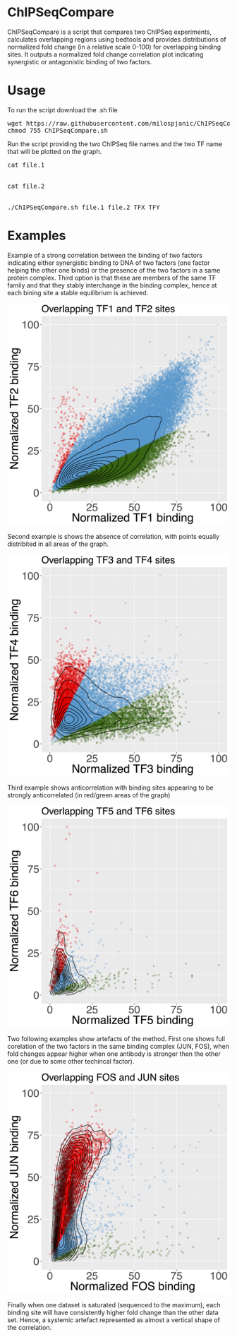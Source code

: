# ChIPSeqCompare

ChIPSeqCompare is a script that compares two ChIPSeq experiments, calculates overlapping regions using bedtools and provides distributions of normalized fold change (in a relative scale 0-100) for overlapping binding sites. It outputs a normalized fold change correlation plot indicating synergistic or antagonistic binding of two factors.

# Usage

To run the script download the .sh file

<pre>
wget https://raw.githubusercontent.com/milospjanic/ChIPSeqCompare/master/ChIPSeqCompare.sh
chmod 755 ChIPSeqCompare.sh
</pre>

Run the script providing the two ChIPSeq file names and the two TF name that will be plotted on the graph.
<pre>
cat file.1


cat file.2


./ChIPSeqCompare.sh file.1 file.2 TFX TFY
</pre>

# Examples
Example of a strong correlation between the binding of two factors indicating either synergistic binding to DNA of two factors (one factor helping the other one binds) or the presence of the two factors in a same protein complex. Third option is that these are members of the same TF family and that they stably interchange in the binding complex, hence at each bining site a stable equilibrium is achieved. 

![alt text](https://github.com/milospjanic/ChIPSeqCompare/blob/master/forGit.3.png)



Second example is shows the absence of correlation, with points equally distribited in all areas of the graph.



![alt text](https://github.com/milospjanic/ChIPSeqCompare/blob/master/forGit.4.png)


Third example shows anticorrelation with binding sites appearing to be strongly anticorrelated (in red/green areas of the graph)


![alt text](https://github.com/milospjanic/ChIPSeqCompare/blob/master/forGit.5.png)


Two following examples show artefacts of the method. First one shows full corelation of the two factors in the same binding complex (JUN, FOS), when fold changes appear higher when one antibody is stronger then the other one (or due to some other techincal factor).


![alt text](https://github.com/milospjanic/ChIPSeqCompare/blob/master/FOS_macs_peaks.bed.txt.JUN_macs_peaks.bed.txt.output.png)


Finally when one dataset is saturated (sequenced to the maximum), each binding site will have consistently higher fold change than the other data set. Hence, a systemic artefact represented as almost a vertical shape of the correlation.
